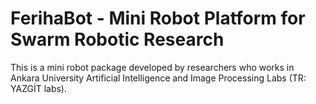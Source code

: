 # FerihaBot - Mini Robot Platform for Swarm Robotic Research

This is a mini robot package developed by researchers who works in Ankara University Artificial Intelligence and Image Processing Labs (TR: YAZGİT labs).
